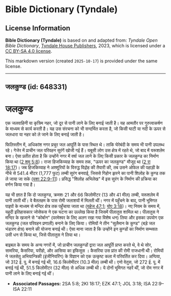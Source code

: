 # Bible Dictionary (Tyndale)

## License Information

**Bible Dictionary (Tyndale)** is based on and adapted from: _Tyndale Open Bible Dictionary_, [Tyndale House Publishers](https://tyndaleopenresources.com/), 2023, which is licensed under a [CC BY-SA 4.0 license](https://creativecommons.org/licenses/by-sa/4.0/legalcode.en).

This markdown version (created `2025-10-17`) is provided under the same license.



--------------------------------

## जलकुण्ड (id: 648331)

जलकुण्ड
=======

एक जलवाहिनी या कृत्रिम नहर, जो दूर से पानी लाने के लिए बनाई जाती है। यह आमतौर पर गुरुत्वाकर्षण के माध्यम से कार्य करती है। यह उस संरचना को भी सन्दर्भित करता है, जो किसी घाटी या नदी के ऊपर से जलधारा या नहर को ले जाने के लिए बनाई जाती है।

फिलिस्तीन में, अधिकांश नगर प्रचुर जल आपूर्ति के पास स्थित थे। ताकि घेरेबंदी के समय भी पानी उपलब्ध रहे। गेजेर में प्राचीन जल परिवहन सुरंगें खोजी गई हैं। यबूसी लोग उस क्षेत्र में रहते थे, जो बाद में यरूशलेम बना। ऐसा प्रतीत होता है कि उन्होंने नगर में वर्षा जल लाने के लिए किसी प्रकार के जलकुण्ड का निर्माण किया था ([2 शमू 5:8](https://ref.ly/2Sam5:8))। राजा हिजकिय्याह के समय तक, "ऊपर का जलकुण्ड" मौजूद था ([2 रा 18:17](https://ref.ly/2Kgs18:17))। जब हिजकिय्याह ने अश्शूरियों के विरुद्ध विद्रोह की तैयारी की, तब उसने ओफेल की पहाड़ी के नीचे से 541\.4 मीटर (1,777 फुट) लम्बी सुरंग बनवाई, जिससे गिहोन झरने का पानी शिलोह के कुण्ड तक ले जाया जा सके ([यशा 22:9–11](https://ref.ly/Isa22:9-Isa22:11))। प्रसिद्ध "शिलोह अभिलेख" में इस सुरंग के निर्माण की प्रक्रिया का वर्णन किया गया है।

यह भी ज्ञात है कि दो जलकुण्ड, क्रमशः 21 और 66 किलोमीटर (13 और 41 मील) लम्बी, यरूशलेम में पानी लाती थीं। वे बैतलहम के पास रोमी जलाशयों में मिलती थीं। नगर में पहुँचने के बाद, पानी भूमिगत पाइपों के माध्यम से मन्दिर क्षेत्र तक पहुँचाया जाता था ([यहेज 47:1](https://ref.ly/Ezek47:1); [योए 3:18](https://ref.ly/Joel3:18))। नए नियम के समय में, यहूदी इतिहासकार जोसेफस ने एक घटना का उल्लेख किया है जिसमें पीलातुस शामिल था। पीलातुस ने मन्दिर के खजाने से "कोर्बान" (परमेश्वर के लिए अलग रखा गया विशेष धन) लिया और इसका उपयोग एक जलकुण्ड (जल परिवहन प्रणाली) बनाने के लिए किया। रोमियों ने तीन "सुलैमान के कुण्ड" (बड़े जल भंडारण क्षेत्र) बनाने की योजना बनाई थी। ऐसा माना जाता है कि उन्होंने इन कुण्डों का निर्माण सम्भवतः उसी धन से किया था, जिसे पीलातुस ने लिया था।

बाइबल के समय के अन्य नगरों में, जो प्राचीन जलकुण्डों द्वारा जल आपूर्ति प्राप्त करते थे, वे थे सोर, सामरिया, कैसरिया, यरीहो, और आसिया का इफिसुस । कैसरिया उस प्रांत की रोमी राजधानी थी। रोमियों ने जलसेतु अभियान्त्रिकी (इंजीनियरिंग) के विज्ञान को एक उत्कृष्ट कला में परिवर्तित कर दिया। अप्पिया, जो 312 ई. पू. में बनाई गई थी, 16\.6 किलोमीटर (10\.3 मील) लम्बी थी। एनो वेतुस, जो 272 ई. पू. में बनाई गई थी, 51\.5 किलोमीटर (32 मील) से अधिक लम्बी थी। ये दोनों भूमिगत नहरें थीं, जो रोम नगर में पानी लाने के लिए बनाई गई थीं।

* **Associated Passages:** 2SA 5:8; 2KI 18:17; EZK 47:1; JOL 3:18; ISA 22:9–ISA 22:11

